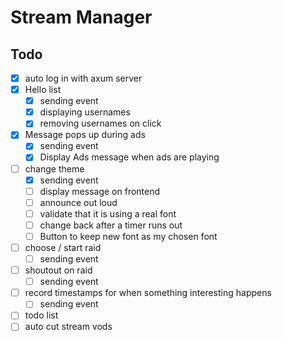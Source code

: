 # Stream Manager

## Todo

- [x] auto log in with axum server
- [x] Hello list
  - [x] sending event
  - [x] displaying usernames
  - [x] removing usernames on click
- [x] Message pops up during ads
  - [x] sending event
  - [x] Display Ads message when ads are playing
- [ ] change theme
  - [x] sending event
  - [ ] display message on frontend
  - [ ] announce out loud
  - [ ] validate that it is using a real font
  - [ ] change back after a timer runs out
  - [ ] Button to keep new font as my chosen font
- [ ] choose / start raid
  - [ ] sending event
- [ ] shoutout on raid
  - [ ] sending event
- [ ] record timestamps for when something interesting happens
  - [ ] sending event
- [ ] todo list
- [ ] auto cut stream vods
